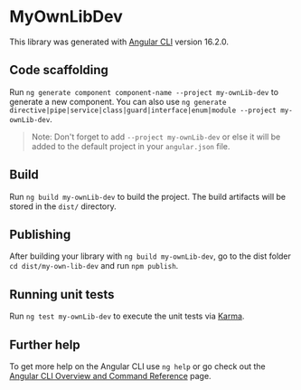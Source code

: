 # MyOwnLibDev

This library was generated with [Angular CLI](https://github.com/angular/angular-cli) version 16.2.0.

## Code scaffolding

Run `ng generate component component-name --project my-ownLib-dev` to generate a new component. You can also use `ng generate directive|pipe|service|class|guard|interface|enum|module --project my-ownLib-dev`.
> Note: Don't forget to add `--project my-ownLib-dev` or else it will be added to the default project in your `angular.json` file. 

## Build

Run `ng build my-ownLib-dev` to build the project. The build artifacts will be stored in the `dist/` directory.

## Publishing

After building your library with `ng build my-ownLib-dev`, go to the dist folder `cd dist/my-own-lib-dev` and run `npm publish`.

## Running unit tests

Run `ng test my-ownLib-dev` to execute the unit tests via [Karma](https://karma-runner.github.io).

## Further help

To get more help on the Angular CLI use `ng help` or go check out the [Angular CLI Overview and Command Reference](https://angular.io/cli) page.
